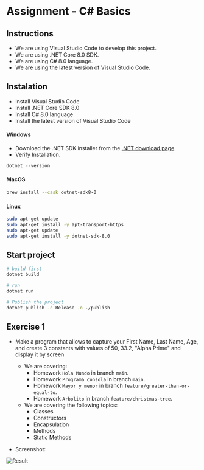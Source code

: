 # Assignment - C# Basics

## Instructions

-   We are using Visual Studio Code to develop this project.
-   We are using .NET Core 8.0 SDK.
-   We are using C# 8.0 language.
-   We are using the latest version of Visual Studio Code.

## Instalation

-   Install Visual Studio Code
-   Install .NET Core SDK 8.0
-   Install C# 8.0 language
-   Install the latest version of Visual Studio Code

#### Windows

-   Download the .NET SDK installer from the [.NET download page](https://dotnet.microsoft.com/download).
-   Verify Installation.

```powershell
dotnet --version
```

#### MacOS

```bash
brew install --cask dotnet-sdk8-0
```

#### Linux

```bash
sudo apt-get update
sudo apt-get install -y apt-transport-https
sudo apt-get update
sudo apt-get install -y dotnet-sdk-8.0
```

## Start project

```bash
# build first
dotnet build

# run
dotnet run

# Publish the project
dotnet publish -c Release -o ./publish
```

## Exercise 1

-   Make a program that allows to capture your First Name, Last Name, Age, and create 3 constants with values of 50,
    33.2, "Alpha Prime" and display it by screen

    -   We are covering:
        -   Homework `Hola Mundo` in branch `main`.
        -   Homework `Programa consola` in branch `main`.
        -   Homework `Mayor y menor` in branch `feature/greater-than-or-equal-to`.
        -   Homework `Arbolito` in branch `feature/christmas-tree`.
    -   We are covering the following topics:
        -   Classes
        -   Constructors
        -   Encapsulation
        -   Methods
        -   Static Methods

-   Screenshot:

![Result](https://img001.prntscr.com/file/img001/gYsF72ZbRSmZ8iPvIlcg1A.png)

